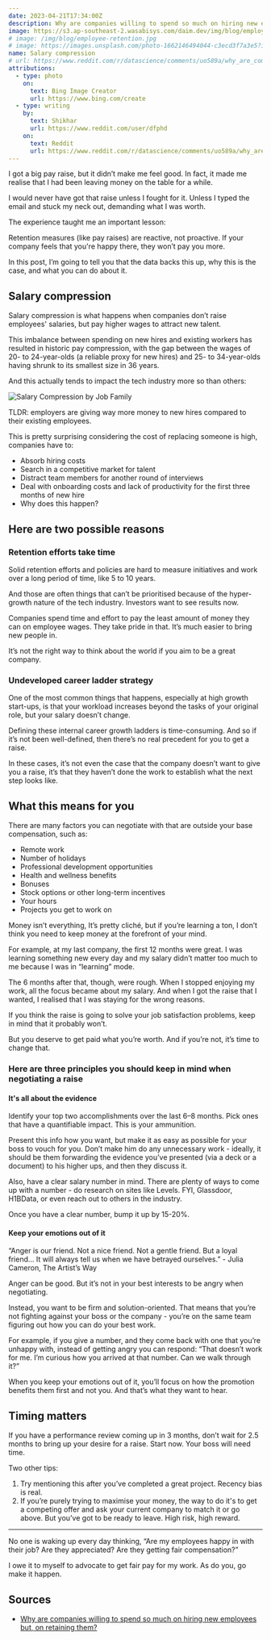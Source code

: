 ```yaml
---
date: 2023-04-21T17:34:00Z
description: Why are companies willing to spend so much on hiring new employees but on retaining them?
image: https://s3.ap-southeast-2.wasabisys.com/daim.dev/img/blog/employee-retention/clamp-squeezing-a-stack-of-coins.jpeg
# image: /img/blog/employee-retention.jpg
# image: https://images.unsplash.com/photo-1662146494044-c3ecd3f7a3e5?ixlib=rb-4.0.3&ixid=MnwxMjA3fDB8MHxwaG90by1wYWdlfHx8fGVufDB8fHx8&auto=format&fit=crop&w=1471&q=80
name: Salary compression
# url: https://www.reddit.com/r/datascience/comments/uo589a/why_are_companies_willing_to_spend_so_much_on/
attributions:
  - type: photo
    on:
      text: Bing Image Creator
      url: https://www.bing.com/create
  - type: writing
    by:
      text: Shikhar
      url: https://www.reddit.com/user/dfphd
    on:
      text: Reddit
      url: https://www.reddit.com/r/datascience/comments/uo589a/why_are_companies_willing_to_spend_so_much_on/i8cut6w/
---
```


I got a big pay raise, but it didn’t make me feel good. In fact, it made me realise that I had been leaving money on the table for a while.

I would never have got that raise unless I fought for it. Unless I typed the email and stuck my neck out, demanding what I was worth.

The experience taught me an important lesson:

Retention measures (like pay raises) are reactive, not proactive. If your company feels that you're happy there, they won’t pay you more.

In this post, I’m going to tell you that the data backs this up, why this is the case, and what you can do about it.

## Salary compression

Salary compression is what happens when companies don’t raise employees' salaries, but pay higher wages to attract new talent.

This imbalance between spending on new hires and existing workers has resulted in historic pay compression, with the gap between the wages of 20- to 24-year-olds (a reliable proxy for new hires) and 25- to 34-year-olds having shrunk to its smallest size in 36 years.

And this actually tends to impact the tech industry more so than others:

![Salary Compression by Job Family](https://s3.ap-southeast-2.wasabisys.com/daim.dev/img/blog/employee-retention/salary-compression-by-job-family.webp)

TLDR: employers are giving way more money to new hires compared to their existing employees.

This is pretty surprising considering the cost of replacing someone is high, companies have to:

- Absorb hiring costs
- Search in a competitive market for talent
- Distract team members for another round of interviews
- Deal with onboarding costs and lack of productivity for the first three months of new hire
- Why does this happen?

## Here are two possible reasons

### Retention efforts take time

Solid retention efforts and policies are hard to measure initiatives and work over a long period of time, like 5 to 10 years.

And those are often things that can’t be prioritised because of the hyper-growth nature of the tech industry. Investors want to see results now.

Companies spend time and effort to pay the least amount of money they can on employee wages. They take pride in that. It’s much easier to bring new people in.

It’s not the right way to think about the world if you aim to be a great company.

### Undeveloped career ladder strategy

One of the most common things that happens, especially at high growth start-ups, is that your workload increases beyond the tasks of your original role, but your salary doesn’t change.

Defining these internal career growth ladders is time-consuming. And so if it’s not been well-defined, then there’s no real precedent for you to get a raise.

In these cases, it’s not even the case that the company doesn’t want to give you a raise, it’s that they haven’t done the work to establish what the next step looks like.

## What this means for you

There are many factors you can negotiate with that are outside your base compensation, such as:

- Remote work
- Number of holidays
- Professional development opportunities
- Health and wellness benefits
- Bonuses
- Stock options or other long-term incentives
- Your hours
- Projects you get to work on

Money isn’t everything, It’s pretty cliché, but if you’re learning a ton, I don’t think you need to keep money at the forefront of your mind.

For example, at my last company, the first 12 months were great. I was learning something new every day and my salary didn’t matter too much to me because I was in “learning” mode.

The 6 months after that, though, were rough. When I stopped enjoying my work, all the focus became about my salary. And when I got the raise that I wanted, I realised that I was staying for the wrong reasons.

If you think the raise is going to solve your job satisfaction problems, keep in mind that it probably won’t.

But you deserve to get paid what you’re worth. And if you’re not, it’s time to change that.

### Here are three principles you should keep in mind when negotiating a raise

#### It's all about the evidence

Identify your top two accomplishments over the last 6–8 months. Pick ones that have a quantifiable impact. This is your ammunition.

Present this info how you want, but make it as easy as possible for your boss to vouch for you. Don’t make him do any unnecessary work - ideally, it should be them forwarding the evidence you’ve presented (via a deck or a document) to his higher ups, and then they discuss it.

Also, have a clear salary number in mind. There are plenty of ways to come up with a number - do research on sites like Levels. FYI, Glassdoor, H1BData, or even reach out to others in the industry.

Once you have a clear number, bump it up by 15-20%.

#### Keep your emotions out of it

“Anger is our friend. Not a nice friend. Not a gentle friend. But a loyal friend… It will always tell us when we have betrayed ourselves.” - Julia Cameron, The Artist’s Way

Anger can be good. But it’s not in your best interests to be angry when negotiating.

Instead, you want to be firm and solution-oriented. That means that you’re not fighting against your boss or the company - you’re on the same team figuring out how you can do your best work.

For example, if you give a number, and they come back with one that you’re unhappy with, instead of getting angry you can respond: “That doesn’t work for me. I’m curious how you arrived at that number. Can we walk through it?”

When you keep your emotions out of it, you’ll focus on how the promotion benefits them first and not you. And that’s what they want to hear.

## Timing matters

If you have a performance review coming up in 3 months, don’t wait for 2.5 months to bring up your desire for a raise. Start now. Your boss will need time.

Two other tips:

1. Try mentioning this after you’ve completed a great project. Recency bias is real.
2. If you’re purely trying to maximise your money, the way to do it's to get a competing offer and ask your current company to match it or go above. But you’ve got to be ready to leave. High risk, high reward.

***

No one is waking up every day thinking, “Are my employees happy in with their job? Are they appreciated? Are they getting fair compensation?”

I owe it to myself to advocate to get fair pay for my work. As do you, go make it happen.

## Sources

- [Why are companies willing to spend so much on hiring new employees but, on retaining them?](https://www.reddit.com/r/datascience/comments/uo589a/why_are_companies_willing_to_spend_so_much_on/)
